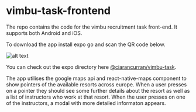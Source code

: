 # vimbu-task-frontend

The repo contains the code for the vimbu recruitment task front-end. It supports both Android and iOS.

To download the app install expo go and scan the QR code below. 


![alt text](https://qr.expo.dev/expo-go?owner=ciarancurran&slug=vimbu-task&releaseChannel=default&host=exp.host)

You can check out the expo directory here [@ciarancurran/vimbu-task](https://expo.dev/@ciarancurran/vimbu-task).

The app utilises the google maps api and react-native-maps component to show pointers of the available resorts across europe. When a user presses on a pointer they should see some further details about the resort as well as a list of instructors who work at that resort. When the user presses on one of the instructors, a modal with more detailed informaton appears. 
